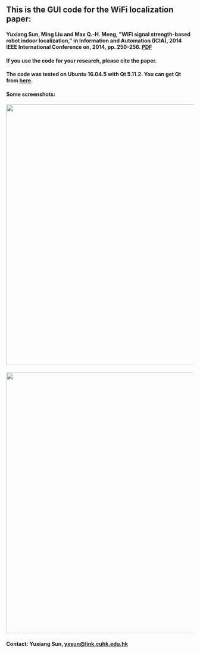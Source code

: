 ## This is the GUI code for the WiFi localization paper:

#### Yuxiang Sun, Ming Liu and Max Q.-H. Meng, "WiFi signal strength-based robot indoor localization," in Information and Automation (ICIA), 2014 IEEE International Conference on, 2014, pp. 250-256. [PDF](https://ieeexplore.ieee.org/document/6932662)

#### If you use the code for your research, please cite the paper.

#### The code was tested on Ubuntu 16.04.5 with Qt 5.11.2. You can get Qt from [here](https://mirrors.tuna.tsinghua.edu.cn/qt/official_releases/qt/5.11/5.11.2/qt-opensource-linux-x64-5.11.2.run).

#### Some screenshots:
 
#### <img height="700" src="https://github.com/yuxiangsun/wifi_localization/blob/master/pics/wifi_localization1.png" />
  
#### <img height="700" src="https://github.com/yuxiangsun/wifi_localization/blob/master/pics/wifi_localization2.png" />
 
#### Contact: Yuxiang Sun, yxsun@link.cuhk.edu.hk
